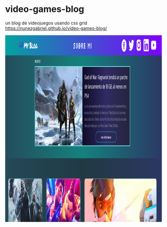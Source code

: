 # video-games-blog
un blog de videojuegos usando css grid
https://nunezgabriel.github.io/video-games-blog/

<img src="./assets/img/imgpage.png" alt="img" width="100%" height="600px" />
